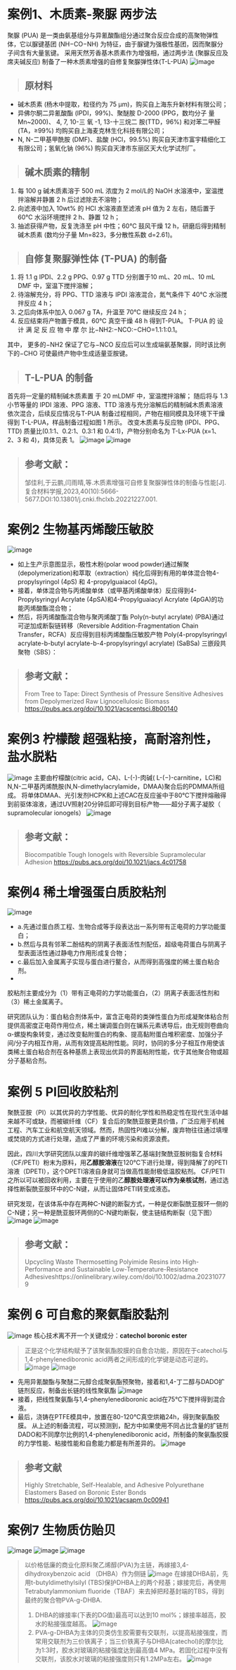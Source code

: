 # 案例1、木质素-聚脲  两步法
聚脲 (PUA) 是一类由氨基组分与异氰酸酯组分通过聚合反应合成的高聚物弹性体，它以脲键基团 (NH−CO−NH) 为特征，由于脲键为强极性基团，因而聚脲分子间含有大量氢键。
采用天然芳香基木质素作为增强相，通过两步法 (聚脲反应及席夫碱反应) 制备了一种木质素增强的自修复聚脲弹性体(T-L-PUA)
![image](https://github.com/user-attachments/assets/993ef268-ac96-4ea6-bd28-86eeb1a1e6e0)


> ## 原材料

- 碱木质素 (杨木中提取，粒径约为 75 µm)，购买自上海东升新材料有限公司；
- 异佛尔酮二异氰酸酯 (IPDI，99%)、聚醚胺 D-2000 (PPG，数均分子 量 Mn~2000)、 4, 7, 10-三 氧 -1, 13-十三烷二 胺(TTD，96%) 和对苯二甲醛 (TA，≥99%) 均购买自上海麦克林生化科技有限公司；
-  N, N-二甲基甲酰胺 (DMF)、盐酸 (HCl，99.5%) 购买自天津市富宇精细化工有限公司；氢氧化钠 (96%) 购买自天津市东丽区天大化学试剂厂。

> ## 碱木质素的精制

1. 每 100 g 碱木质素溶于 500 mL 浓度为 2 mol/L的 NaOH 水溶液中，室温搅拌溶解并静置 2 h 后过滤除去不溶物；
2. 向滤液中加入 10wt% 的 HCl 水溶液直至滤液 pH 值为 2 左右，随后置于 60℃ 水浴环境搅拌 2 h、静置 12 h；
3. 抽滤获得产物，反复洗涤至 pH 中性；60℃ 鼓风干燥 12 h，研磨后得到精制碱木质素 (数均分子量 Mn=823，多分散性系数 d=2.61)。


> ## 自修复聚脲弹性体 (T-PUA) 的制备

1. 将 1.1 g IPDI、2.2 g PPG、0.97 g TTD 分别置于10 mL、20 mL、10 mL DMF 中，室温下搅拌溶解；
2. 待溶解充分，将 PPG、TTD 溶液与 IPDI 溶液混合，氮气条件下 40℃ 水浴搅拌反应 4 h；
3. 之后向体系中加入 0.067 g TA，升温至 70℃ 继续反应 24 h；
4. 反应结束将产物置于模具，60℃ 真空干燥 48 h 得到T-PUA。 T-PUA 的 设 计 满 足 反 应 物 中 摩 尔 比−NH2∶−NCO∶−CHO=1.1∶1∶0.1。

其中， 更多的−NH2 保证了它与−NCO 反应后可以生成端氨基聚脲，同时该比例下的−CHO 可使最终产物中生成适量亚胺键。
> ##  T-L-PUA 的制备
首先将一定量的精制碱木质素置 于 20 mLDMF 中，室温搅拌溶解；
随后将与 1.3 小节等量的 IPDI 溶液、PPG 溶液、TTD 溶液与充分溶解后的精制碱木质素溶液依次混合，后续反应情况与T-PUA 制备过程相同，产物在相同模具及环境下干燥得到 T-L-PUA，样品制备过程如图 1 所示。
改变木质素与反应物 (IPDI、PPG、TTD) 质量比(0.1∶1、0.2∶1、0.3∶1 和 0.4∶1)，产物分别命名为 T-Lx-PUA (x=1、2、3 和 4)，具体见表 1。
![image](https://github.com/user-attachments/assets/78e6c37e-3060-4dc6-bcfb-e0a4edadc2dc)
![image](https://github.com/user-attachments/assets/9d9bcbbb-72ba-465d-849c-01007c2b41a1)

>## 参考文献：
> 邹佳利,于云鹏,闫雨晴,等.木质素增强可自修复聚脲弹性体的制备与性能[J].复合材料学报,2023,40(10):5666-5677.DOI:10.13801/j.cnki.fhclxb.20221227.001.

#  案例2 生物基丙烯酸压敏胶
![image](https://github.com/user-attachments/assets/683eeaec-771f-4163-bb8d-a57e61ecd60f)

- 如上生产示意图显示，极性木粉(polar wood powder)通过解聚(depolymerization)和萃取（extraction）纯化后得到有用的单体混合物4-propylsyringol (4pS) 和 4-propylguaiacol (4pG)。
- 接着，单体混合物与丙烯酸单体（或甲基丙烯酸单体）反应得到4-Propylsyringyl Acrylate (4pSA)和4-Propylguaiacyl Acrylate (4pGA)的功能丙烯酸酯混合物；
- 然后，将丙烯酸酯混合物与聚丙烯酸丁酯 Poly(n-butyl acrylate) (PBA)通过可逆加成断裂链转移（Reversible Addition-Fragmentation Chain Transfer，RCFA）反应得到目标丙烯酸酯压敏胶产物 Poly(4-propylsyringyl acrylate-b-butyl acrylate-b-4-propylsyringyl acrylate) (SaBSa) 三嵌段共聚物（SBS）：

> ## 参考文献：
> From Tree to Tape: Direct Synthesis of Pressure Sensitive Adhesives from Depolymerized Raw Lignocellulosic Biomass https://pubs.acs.org/doi/10.1021/acscentsci.8b00140

 # 案例3  柠檬酸 超强粘接，高耐溶剂性，盐水脱粘 
![image](https://github.com/user-attachments/assets/ee67e26f-31f6-431a-b14d-f61bae3334c0)
主要由柠檬酸(citric acid，CA)、L-(-)-肉碱( L-(−)-carnitine，LC)和N,N-二甲基丙烯酰胺(N,N-dimethylacrylamide，DMAA)聚合后的PDMMA所组成。
将单体DMAA、光引发剂HCPK和上述CAC在反应釜中于80℃下搅拌熔融得到前驱体溶液，通过UV照射20分钟后即可得到目标产物——超分子离子凝胶（ supramolecular ionogels）
![image](https://github.com/user-attachments/assets/c5264fbb-93c0-4d3f-a19b-b629f8292feb)
> ## 参考文献：
> Biocompatible Tough Ionogels with Reversible Supramolecular Adhesion https://pubs.acs.org/doi/10.1021/jacs.4c01758


# 案例4 稀土增强蛋白质胶粘剂
![image](https://github.com/user-attachments/assets/cac64254-c9b2-45ba-82a7-a14ae33d65cc)
- a.先通过蛋白质工程、生物合成等手段表达出一系列带有正电荷的力学功能蛋白；
- b.然后与具有邻苯二酚结构的阴离子表面活性剂配伍，超级电荷蛋白与阴离子型表面活性通过静电力作用形成复合物；
- c.最后加入金属离子实现与蛋白进行鳌合，从而得到高强度的稀土蛋白粘合剂。
- 
胶粘剂主要成分为（1）带有正电荷的力学功能蛋白，（2）阴离子表面活性剂和（3）稀土金属离子。

研究团队认为：蛋白粘合剂体系中，富含正电荷的类弹性蛋白为形成凝聚体粘合剂提供高密度正电荷作用位点，稀土镧调蛋白则在镧系元素诱导后，由无规则卷曲向α-螺旋构象转变，通过改变黏附蛋白的构象、提高黏附蛋白堆积密度、加强分子间/分子内相互作用，从而有效提高粘附性能。同时，协同的多分子相互作用使该类稀土蛋白粘合剂在各种基质上表现出优异的界面粘附性能，优于其他聚合物或超分子基粘合剂。

# 案例 5 PI回收胶粘剂
聚酰亚胺（PI）以其优异的力学性能、优异的耐化学性和热稳定性在现代生活中越来越不可或缺，而被碳纤维（CF）复合后的聚酰亚胺更具价值，广泛应用于机械工程、汽车工业和航空航天领域。然而，热固性PI难以分解，废弃物往往通过填埋或焚烧的方式进行处理，造成了严重的环境污染和资源浪费。

因此，四川大学研究团队以废弃的碳纤维增强苯乙基端封聚酰亚胺树脂复合材料（CF/PETI）粉末为原料，用**乙醇胺溶液**在120℃下进行处理，得到降解了的PETI溶液（DPETI），这个DPETI溶液自身就可当做高性能耐极低温胶粘剂。
CF/PETI之所以可以被回收利用，主要在于使用的乙**醇胺处理液可以作为亲核试剂**，通过选择性断裂酰亚胺环中的C-N键，从而让固体PETI转变成液态。

研究发现，在该体系中存在两种C-N键的断裂方式，一种是仅断裂酰亚胺环一侧的C-N键；另一种是酰亚胺环两侧的C-N键均断裂，使主链结构断裂（见下图）
![image](https://github.com/user-attachments/assets/c5db0285-7785-4876-9afb-0642f3b06b1d)
![image](https://github.com/user-attachments/assets/96ea5028-9fee-4068-bfea-ba03e8b4d25e)

>## 参考文献：
> Upcycling Waste Thermosetting Polyimide Resins into High-Performance and Sustainable Low-Temperature-Resistance Adhesiveshttps://onlinelibrary.wiley.com/doi/10.1002/adma.202310779

# 案例 6 可自愈的聚氨酯胶黏剂
![image](https://github.com/user-attachments/assets/ed696d22-096e-4520-9af3-3a35a2723407)
核心技术离不开一个关键成分：**catechol boronic ester**

> 正是这个化学结构赋予了该聚氨酯胶膜的自愈合功能，原因在于catechol与1,4-phenylenediboronic acid两者之间形成的化学键是动态可逆的。
![image](https://github.com/user-attachments/assets/adcc0e0e-60f5-40b9-8ecf-f1c2d7edb006)
![image](https://github.com/user-attachments/assets/500b0b95-8859-4a5b-997c-08de85a8e9c8)
- 先用异氰酸酯与聚醚二元醇合成聚氨酯预聚物，接着和1,4-丁二醇与DADO扩链剂反应，制备出长链的线性聚氨酯
![image](https://github.com/user-attachments/assets/d0b7d957-63d9-40be-9036-fc16777cdfe2)
- 接着，把线性聚氨酯与1,4-phenylenediboronic acid在75℃下搅拌得到混合液。
- 最后，浇铸在PTFE模具中，放置在80-120℃真空烘箱24h，得到聚氨酯胶膜。
从上述的制备流程，可以预测到，配方中如果使用不同占比含量的扩链剂DADO和不同摩尔比例的1,4-phenylenediboronic acid，所制备的聚氨酯胶膜的力学性能、粘接性能和自愈能力都是有所差异的。
![image](https://github.com/user-attachments/assets/1d4fefd6-1ce3-41df-89e4-b3c85dfb10d7)
>## 参考文献 
> Highly Stretchable, Self-Healable, and Adhesive Polyurethane Elastomers Based on Boronic Ester Bonds https://pubs.acs.org/doi/10.1021/acsapm.0c00941

# 案例7 生物质仿贻贝
![image](https://github.com/user-attachments/assets/1e327695-cf51-4510-80e1-71388edc1344)
![image](https://github.com/user-attachments/assets/83061f23-1f22-4ffb-a669-69ab0c7c5888)
![image](https://github.com/user-attachments/assets/3b184588-d1ca-44d5-823f-e4184053a422)
>以价格低廉的商业化原料聚乙烯醇(PVA)为主链，再嫁接3,4-dihydroxybenzoic acid （DHBA）作为侧链
![image](https://github.com/user-attachments/assets/d96824af-129f-4093-92fb-c78bd970cf55)
在嫁接DHBA前，先用t-butyldimethylsilyl (TBS)保护DHBA上的两个羟基；嫁接完后，再使用Tetrabutylammonium fluoride（TBAF）来去掉把羟基封端的TBS，得到最终的聚合物PVA-g-DHBA.
> 1. DHBA的嫁接率(下表的DG值)最高可以达到10 mol%；嫁接率越高，胶水的粘接强度越高。
![image](https://github.com/user-attachments/assets/1d357dd4-67fc-4dbc-8a61-6bb94eef839d)
> 2. PVA-g-DHBA为主体的贝类仿生胶需要有交联剂，以提高粘接强度，而常用交联剂为三价铁离子；当三价铁离子与DHBA(catechol)的摩尔比为1:3时，胶水对玻璃的粘接强度达到最高值4 MPa。若固化过程中没有交联剂，该胶水对玻璃的粘接强度则只有1.2MPa左右。
![image](https://github.com/user-attachments/assets/28d16785-e7be-4431-87e7-b19e68c08ae8)

<!-- ##{"script":"<script src='https://blog.meekdai.com/assets/GmeekTOC.js'></script>"}## -->

